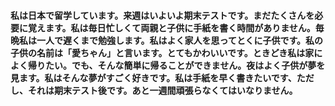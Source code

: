 #### 私は日本で留学しています。来週はいよいよ期末テストです。まだたくさんを必要に覚えます。私は毎日忙しくて両親と子供に手紙を書く時間がありません。毎晩私は一人で遅くまで勉強します。私はよく家人を思ってとくに子供です。私の子供の名前は「愛ちゃん」と言います。とてもかわいいです。ときどき私は家によく帰りたい。でも、そんな簡単に帰ることができません。夜はよく子供が夢を見ます。私はそんな夢がすごく好きです。私は手紙を早く書きたいです、ただし、それは期末テスト後です。あと一週間頑張らなくてはいなりません。